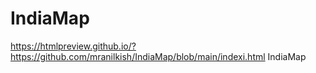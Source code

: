 # IndiaMap
https://htmlpreview.github.io/?https://github.com/mranilkish/IndiaMap/blob/main/indexi.html
IndiaMap

